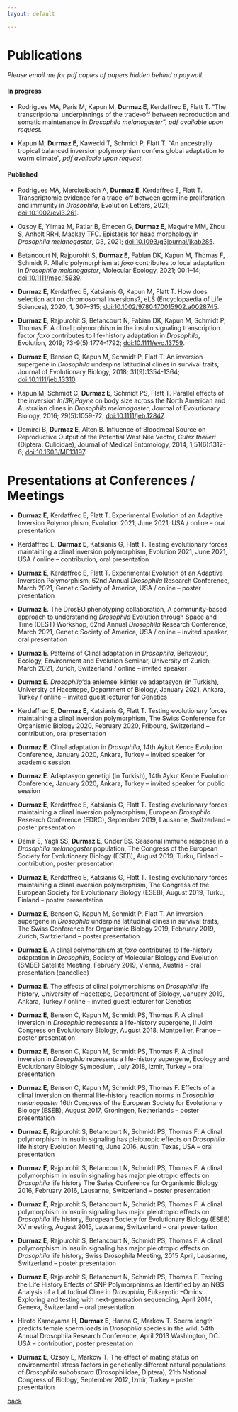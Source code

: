 ```yaml
---
layout: default

---
```



# Publications

_Please email me for pdf copies of papers hidden behind a paywall._



#### In progress 

- Rodrigues MA, Paris M, Kapun M, **Durmaz E**, Kerdaffrec E, Flatt T. “The transcriptional underpinnings of the trade-off between reproduction and somatic maintenance in _Drosophila melanogaster_”, _pdf available upon request._ 

- Kapun M, **Durmaz E**, Kawecki T, Schmidt P, Flatt T. “An ancestrally tropical balanced inversion polymorphism confers global adaptation to warm climate”, _pdf available upon request._



#### Published 

- Rodrigues MA, Merckelbach A, **Durmaz E**, Kerdaffrec E, Flatt T. Transcriptomic evidence for a trade-off between germline proliferation and immunity in _Drosophila_, Evolution Letters, 2021; [doi:10.1002/evl3.261](https://doi.org/10.1002/evl3.261).

- Ozsoy E, Yilmaz M, Patlar B, Emecen G, **Durmaz E**, Magwire MM, Zhou S, Anholt RRH, Mackay TFC. Epistasis for head morphology in _Drosophila melanogaster_, G3, 2021; [doi:10.1093/g3journal/jkab285](https://doi.org/10.1093/g3journal/jkab285). 

- Betancourt N, Rajpurohit S, **Durmaz E**, Fabian DK, Kapun M, Thomas F, Schmidt P. Allelic polymorphism at _foxo_ contributes to local adaptation in _Drosophila melanogaster_, Molecular Ecology, 2021; 00:1–14; [doi:10.1111/mec.15939](https://doi.org/10.1111/mec.15939). 

- **Durmaz E**, Kerdaffrec E, Katsianis G, Kapun M, Flatt T. How does selection act on chromosomal inversions?, eLS (Encyclopaedia of Life Sciences), 2020; 1, 307–315; [doi:10.1002/9780470015902.a0028745](https://doi.org/10.1002/9780470015902.a0028745). 

- **Durmaz E**, Rajpurohit S, Betancourt N, Fabian DK, Kapun M, Schmidt P, Thomas F. A clinal polymorphism in the insulin signaling transcription factor _foxo_ contributes to life-history adaptation in _Drosophila_, Evolution, 2019; 73-9(5):1774-1792; [doi:10.1111/evo.13759](https://doi.org/10.1111/evo.13759). 

- **Durmaz E**, Benson C, Kapun M, Schmidt P, Flatt T. An inversion supergene in _Drosophila_ underpins latitudinal clines in survival traits, Journal of Evolutionary Biology, 2018; 31(9):1354-1364; [doi:10.1111/jeb.13310](https://doi.org/10.1111/jeb.13310). 

- Kapun M, Schmidt C, **Durmaz E**, Schmidt PS, Flatt T. Parallel effects of the inversion _In(3R)Payne_ on body size across the North American and Australian clines in _Drosophila melanogaster_, Journal of Evolutionary Biology, 2016; 29(5):1059-72; [doi:10.1111/jeb.12847](https://doi.org/10.1111/jeb.12847). 

- Demirci B, **Durmaz E**, Alten B. Influence of Bloodmeal Source on Reproductive Output of the Potential West Nile Vector, _Culex theileri_ (Diptera: Culicidae), Journal of Medical Entomology, 2014, 1;51(6):1312-6; [doi:10.1603/ME13197](https://doi.org/10.1603/ME13197). 





# Presentations at Conferences / Meetings 

- **Durmaz E**, Kerdaffrec E, Flatt T. Experimental Evolution of an Adaptive Inversion Polymorphism, Evolution 2021, June 2021, USA / online – oral presentation

- Kerdaffrec E, **Durmaz E**, Katsianis G, Flatt T. Testing evolutionary forces maintaining a clinal inversion polymorphism, Evolution 2021, June 2021, USA / online – contribution, oral presentation

- **Durmaz E**, Kerdaffrec E, Flatt T. Experimental Evolution of an Adaptive Inversion Polymorphism, 62nd Annual _Drosophila_ Research Conference, March 2021, Genetic Society of America, USA / online – poster presentation

- **Durmaz E**. The DrosEU phenotyping collaboration, A community-based approach to understanding _Drosophila_ Evolution through Space and Time (DEST) Workshop, 62nd Annual _Drosophila_ Research Conference, March 2021, Genetic Society of America, USA / online – invited speaker, oral presentation

- **Durmaz E**. Patterns of Clinal adaptation in _Drosophila_, Behaviour, Ecology, Environment and Evolution Seminar, University of Zurich, March 2021, Zurich, Switzerland / online – invited speaker

- **Durmaz E**. _Drosophila_’da enlemsel klinler ve adaptasyon (in Turkish), University of Hacettepe, Department of Biology, January 2021, Ankara, Turkey / online – invited guest lecturer for Genetics

- Kerdaffrec E, **Durmaz E**, Katsianis G, Flatt T. Testing evolutionary forces maintaining a clinal inversion polymorphism, The Swiss Conference for Organismic Biology 2020, February 2020, Fribourg, Switzerland – contribution, oral presentation

- **Durmaz E**. Clinal adaptation in _Drosophila_, 14th Aykut Kence Evolution Conference, January 2020, Ankara, Turkey – invited speaker for academic session

- **Durmaz E**. Adaptasyon genetigi (in Turkish), 14th Aykut Kence Evolution Conference, January 2020, Ankara, Turkey – invited speaker for public session

- **Durmaz E**, Kerdaffrec E, Katsianis G, Flatt T. Testing evolutionary forces maintaining a clinal inversion polymorphism, European _Drosophila_ Research Conference (EDRC), September 2019, Lausanne, Switzerland – poster presentation

- Demir E, Yagli SS, **Durmaz E**, Onder BS. Seasonal immune response in a _Drosophila melanogaster_ population, The Congress of the European Society for Evolutionary Biology (ESEB), August 2019, Turku, Finland – contribution, poster presentation

- **Durmaz E**, Kerdaffrec E, Katsianis G, Flatt T. Testing evolutionary forces maintaining a clinal inversion polymorphism, The Congress of the European Society for Evolutionary Biology (ESEB), August 2019, Turku, Finland – poster presentation

- **Durmaz E**, Benson C, Kapun M, Schmidt P, Flatt T. An inversion supergene in _Drosophila_ underpins latitudinal clines in survival traits, The Swiss Conference for Organismic Biology 2019, February 2019, Zurich, Switzlerland – poster presentation

- **Durmaz E**. A clinal polymorphism at _foxo_ contributes to life-history adaptation in _Drosophila_, Society of Molecular Biology and Evolution (SMBE) Satellite Meeting, February 2019, Vienna, Austria – oral presentation (cancelled)

- **Durmaz E**. The effects of clinal polymorphisms on _Drosophila_ life history, University of Hacettepe, Department of Biology, January 2019, Ankara, Turkey / online – invited guest lecturer for Genetics

- **Durmaz E**, Benson C, Kapun M, Schmidt PS, Thomas F. A clinal inversion in _Drosophila_ represents a life-history supergene, II Joint Congress on Evolutionary Biology, August 2018, Montpellier, France – poster presentation

- **Durmaz E**, Benson C, Kapun M, Schmidt PS, Thomas F. A clinal inversion in _Drosophila_ represents a life-history supergene, Ecology and Evolutionary Biology Symposium, July 2018, Izmir, Turkey – oral presentation

- **Durmaz E**, Benson C, Kapun M, Schmidt PS, Thomas F. Effects of a clinal inversion on thermal life-history reaction norms in _Drosophila melanogaster_ 16th Congress of the European Society for Evolutionary Biology (ESEB), August 2017, Groningen, Netherlands – poster presentation

- **Durmaz E**, Rajpurohit S, Betancourt N, Schmidt PS, Thomas F. A clinal polymorphism in insulin signaling has pleiotropic effects on _Drosophila_ life history Evolution Meeting, June 2016, Austin, Texas, USA – oral presentation

- **Durmaz E**, Rajpurohit S, Betancourt N, Schmidt PS, Thomas F. A clinal polymorphism in insulin signaling has major pleiotropic effects on _Drosophila_ life history The Swiss Conference for Organismic Biology 2016, February 2016, Lausanne, Switzerland – poster presentation 

- **Durmaz E**, Rajpurohit S, Betancourt N, Schmidt PS, Thomas F. A clinal polymorphism in insulin signaling has major pleiotropic effects on _Drosophila_ life history, European Society for Evolutionary Biology (ESEB) XV meeting, August 2015, Lausanne, Switzerland – oral presentation 

- **Durmaz E**, Rajpurohit S, Betancourt N, Schmidt PS, Thomas F. A clinal polymorphism in insulin signaling has major pleiotropic effects on _Drosophila_ life history, Swiss Drosophila Meeting, 2015 April, Lausanne, Switzerland – poster presentation 

- **Durmaz E**, Rajpurohit S, Betancourt N, Schmidt PS, Thomas F. Testing the Life History Effects of SNP Polymorphisms as Identified by an NGS Analysis of a Latitudinal Cline in _Drosophila_, Eukaryotic –Omics: Exploring and testing with next-generation sequencing, April 2014, Geneva, Switzerland – oral presentation

- Hiroto Kameyama H, **Durmaz E**, Hanna G, Markow T. Sperm length predicts female sperm loads in _Drosophila_ species in the wild, 54th Annual Drosophila Research Conference, April 2013 Washington, DC. USA – contribution, poster presentation

- **Durmaz E**, Ozsoy E, Markow T. The effect of mating status on environmental stress factors in genetically different natural populations of _Drosophila subobscura_ (Drosophilidae, Diptera), 21th National Congress of Biology, September 2012, Izmir, Turkey – poster presentation


[back](./)


